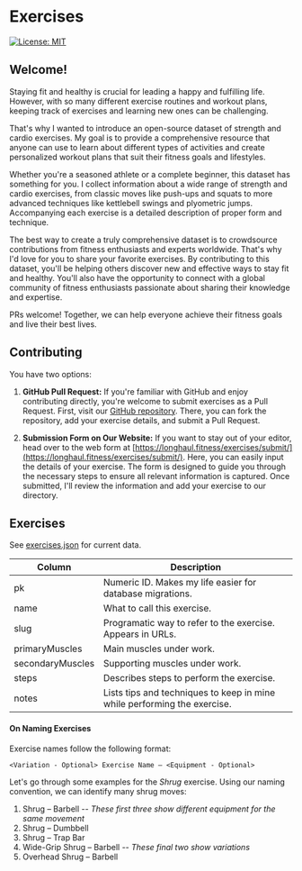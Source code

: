 # Exercises

[![License: MIT](https://img.shields.io/badge/License-MIT-yellow.svg)](https://opensource.org/licenses/MIT)

## Welcome!

Staying fit and healthy is crucial for leading a happy and fulfilling life. However, with so many different exercise routines and workout plans, keeping track of exercises and learning new ones can be challenging.

That's why I wanted to introduce an open-source dataset of strength and cardio exercises. My goal is to provide a comprehensive resource that anyone can use to learn about different types of activities and create personalized workout plans that suit their fitness goals and lifestyles.

Whether you're a seasoned athlete or a complete beginner, this dataset has something for you. I collect information about a wide range of strength and cardio exercises, from classic moves like push-ups and squats to more advanced techniques like kettlebell swings and plyometric jumps. Accompanying each exercise is a detailed description of proper form and technique.

The best way to create a truly comprehensive dataset is to crowdsource contributions from fitness enthusiasts and experts worldwide. That's why I'd love for you to share your favorite exercises. By contributing to this dataset, you'll be helping others discover new and effective ways to stay fit and healthy. You'll also have the opportunity to connect with a global community of fitness enthusiasts passionate about sharing their knowledge and expertise.

PRs welcome! Together, we can help everyone achieve their fitness goals and live their best lives.

## Contributing

You have two options:

1. **GitHub Pull Request:** If you're familiar with GitHub and enjoy contributing directly, you're welcome to submit exercises as a Pull Request. First, visit our [GitHub repository](https://github.com/longhaul-fitness/exercises). There, you can fork the repository, add your exercise details, and submit a Pull Request.

2. **Submission Form on Our Website:** If you want to stay out of your editor, head over to the web form at [https://longhaul.fitness/exercises/submit/](https://longhaul.fitness/exercises/submit/). Here, you can easily input the details of your exercise. The form is designed to guide you through the necessary steps to ensure all relevant information is captured. Once submitted, I'll review the information and add your exercise to our directory.

## Exercises

See [exercises.json](./exercises.json) for current data.

| Column | Description |
| --- | --- |
| pk | Numeric ID. Makes my life easier for database migrations. |
| name | What to call this exercise. |
| slug | Programatic way to refer to the exercise. Appears in URLs. |
| primaryMuscles | Main muscles under work. |
| secondaryMuscles | Supporting muscles under work. |
| steps | Describes steps to perform the exercise. |
| notes | Lists tips and techniques to keep in mine while performing the exercise. |

#### On Naming Exercises

Exercise names follow the following format:

```
<Variation - Optional> Exercise Name – <Equipment - Optional>
```

Let's go through some examples for the _Shrug_ exercise. Using our naming convention, we can identify many shrug moves:

1. Shrug – Barbell _-- These first three show different equipment for the same movement_
2. Shrug – Dumbbell
3. Shrug – Trap Bar
4. Wide-Grip Shrug – Barbell _-- These final two show variations_
5. Overhead Shrug – Barbell
